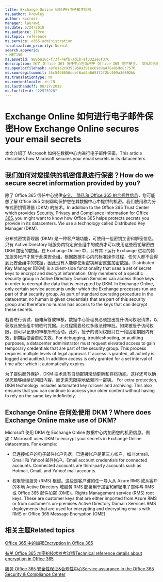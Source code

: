 ```yaml
---
title: Exchange Online 如何进行电子邮件保密
ms.author: krowley
author: kccross
manager: laurawi
ms.date: 5/24/2018
ms.audience: ITPro
ms.topic: reference
ms.service: o365-administration
localization_priority: Normal
search.appverid:
- MET150
ms.assetid: 989ba10c-f73f-4efb-ad1b-af3322e5f376
description: 除了 Office 365 信任中心它适用于 Office 365 提供安全、 隐私和合规性信息，您可能想了解 Office 365 如何帮助保护您在其数据中心中提供的机密。我们使用称为分布式密钥管理器 (DKM) 的技术。
ms.openlocfilehash: a8fe1a2c9393958a391ec69a9a476a06de8c7576
ms.sourcegitcommit: 36c5466056cdef6ad2a8d9372f2bc009a30892bb
ms.translationtype: MT
ms.contentlocale: zh-CN
ms.lasthandoff: 08/27/2018
ms.locfileid: "22525928"
---
```

# <a name="how-exchange-online-secures-your-email-secrets"></a><span data-ttu-id="83765-104">Exchange Online 如何进行电子邮件保密</span><span class="sxs-lookup"><span data-stu-id="83765-104">How Exchange Online secures your email secrets</span></span>

<span data-ttu-id="83765-105">本文介绍了 Microsoft 如何在数据中心内进行电子邮件保密。</span><span class="sxs-lookup"><span data-stu-id="83765-105">This article describes how Microsoft secures your email secrets in its datacenters.</span></span>
  
## <a name="how-do-we-secure-secret-information-provided-by-you"></a><span data-ttu-id="83765-106">我们如何对您提供的机密信息进行保密？</span><span class="sxs-lookup"><span data-stu-id="83765-106">How do we secure secret information provided by you?</span></span>

<span data-ttu-id="83765-p102">除了 Office 365 信任中心提供[安全、 隐私和 Office 365 的合规性信息](https://go.microsoft.com/fwlink/?linkid=874644)，您可能想了解 Office 365 如何帮助保护您在其数据中心中提供的机密。我们使用称为分布式密钥管理器 (DKM) 的技术。</span><span class="sxs-lookup"><span data-stu-id="83765-p102">In addition to the Office 365 Trust Center which provides [Security, Privacy and Compliance Information for Office 365](https://go.microsoft.com/fwlink/?linkid=874644), you might want to know how Office 365 helps protects secrets you provide in its datacenters. We use a technology called Distributed Key Manager (DKM).</span></span>
  
<span data-ttu-id="83765-p103">分布式密钥管理器 (DKM) 是一种客户端功能，可使用一组密钥加密和解密信息。只有 Active Directory 域服务内特定安全组中的成员才可以使用这些密钥解密由 DKM 加密的数据。在 Exchange Online 中，只有其下运行 Exchange 进程的特定服务帐户才属于此类安全组。根据数据中心内的标准操作过程，任何人都不会得到此安全组中的凭据，因此没有人能够使用密钥解密这些加密数据。</span><span class="sxs-lookup"><span data-stu-id="83765-p103">Distributed Key Manager (DKM) is a client-side functionality that uses a set of secret keys to encrypt and decrypt information. Only members of a specific security group in Active Directory Domain Services can access those keys in order to decrypt the data that is encrypted by DKM. In Exchange Online, only certain service accounts under which the Exchange processes run are part of that security group. As part of standard operating procedure in the datacenter, no human is given credentials that are part of this security group and therefore no human has access to the keys that can decrypt these secrets.</span></span>
  
<span data-ttu-id="83765-p104">若要进行调试、疑难解答或审核，数据中心管理员必须提出提升访问权限请求，以获取此安全组中的临时凭据。此过程需要经过多级法律审批。如果被授予访问权限，则可以记录和审核所有活动。此外，授予的访问权限只在一段固定期限内有效，到期后便会自动失效。</span><span class="sxs-lookup"><span data-stu-id="83765-p104">For debugging, troubleshooting, or auditing purposes, a datacenter administrator must request elevated access to gain temporary credentials that are part of the security group. This process requires multiple levels of legal approval. If access is granted, all activity is logged and audited. In addition access is only granted for a set interval of time after which it automatically expires.</span></span>
  
<span data-ttu-id="83765-p105">为了提供额外保护，DKM 技术具有自动密钥滚动更新和存档功能。这样还可以确保您能够继续访问旧内容，而无需无限期地依赖同一密钥。
</span><span class="sxs-lookup"><span data-stu-id="83765-p105">For extra protection, DKM technology includes automated key rollover and archiving. This also ensures that you can continue to access your older content without having to rely on the same key indefinitely.</span></span>
  
## <a name="where-does-exchange-online-make-use-of-dkm"></a><span data-ttu-id="83765-119">Exchange Online 在何处使用 DKM？</span><span class="sxs-lookup"><span data-stu-id="83765-119">Where does Exchange Online make use of DKM?</span></span>

<span data-ttu-id="83765-p106">Microsoft 使用 DKM 在 Exchange Online 数据中心内加密您的机密信息。例如：</span><span class="sxs-lookup"><span data-stu-id="83765-p106">Microsoft uses DKM to encrypt your secrets in Exchange Online datacenters. For example:</span></span>
  
- <span data-ttu-id="83765-p107">已连接帐户的电子邮件帐户凭据。已连接帐户是第三方帐户，如 Hotmail、Gmail 和 Yahoo! 邮件帐户。</span><span class="sxs-lookup"><span data-stu-id="83765-p107">Email account credentials for connected accounts. Connected accounts are third-party accounts such as Hotmail, Gmail, and Yahoo! mail accounts.</span></span>
    
- <span data-ttu-id="83765-p108">权限管理服务 (RMS) 根键。这些是客户键的任一导入从 Azure RMS 或从客户的本地 Active Directory 域服务 RMS 部署用于加密和解密电子邮件与 RMS 或 Office 365 邮件加密 (OME)。</span><span class="sxs-lookup"><span data-stu-id="83765-p108">Rights Management service (RMS) root keys. These are customer keys that are either imported from Azure RMS or from customer's on-premises Active Directory Domain Services RMS deployments that are used for encrypting and decrypting emails with RMS or Office 365 Message Encryption (OME).</span></span>
    
## <a name="related-topics"></a><span data-ttu-id="83765-127">相关主题</span><span class="sxs-lookup"><span data-stu-id="83765-127">Related topics</span></span>

[<span data-ttu-id="83765-128">Office 365 中的加密</span><span class="sxs-lookup"><span data-stu-id="83765-128">Encryption in Office 365</span></span>](encryption.md)
  
[<span data-ttu-id="83765-129">有关 Office 365 加密的技术参考详情</span><span class="sxs-lookup"><span data-stu-id="83765-129">Technical reference details about encryption in Office 365</span></span>](technical-reference-details-about-encryption.md)
  
[<span data-ttu-id="83765-130">服务 Office 365 安全性保证&amp;合规性中心</span><span class="sxs-lookup"><span data-stu-id="83765-130">Service assurance in the Office 365 Security &amp; Compliance Center</span></span>](https://go.microsoft.com/fwlink/?linkid=874645)
  


